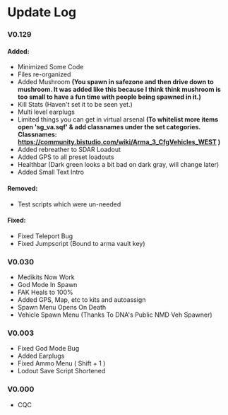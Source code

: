 # Update Log

### V0.129
#### Added:
* Minimized Some Code
* Files re-organized
* Added Mushroom **(You spawn in safezone and then drive down to mushroom. 
				It was added like this because I think think mushroom is too small to have a fun time
				with people being spawned in it.)**
* Kill Stats (Haven't set it to be seen yet.)
* Multi level earplugs
* Limited things you can get in virtual arsenal **(To whitelist more items open 'sg_va.sqf' & add classnames
				under the set categories. 
				Classnames: https://community.bistudio.com/wiki/Arma_3_CfgVehicles_WEST )**
* Added rebreather to SDAR Loadout
* Added GPS to all preset loadouts
* Healthbar (Dark green looks a bit bad on dark gray, will change later)
* Added Small Text Intro

#### Removed:
* Test scripts which were un-needed

#### Fixed:
* Fixed Teleport Bug
* Fixed Jumpscript (Bound to arma vault key)

### V0.030
* Medikits Now Work
* God Mode In Spawn
* FAK Heals to 100%
* Added GPS, Map, etc to kits and autoassign
* Spawn Menu Opens On Death
* Vehicle Spawn Menu (Thanks To DNA's Public NMD Veh Spawner)

### V0.003
* Fixed God Mode Bug
* Added Earplugs
* Fixed Ammo Menu ( Shift + 1 )
* Lodout Save Script Shortened

### V0.000
* CQC
